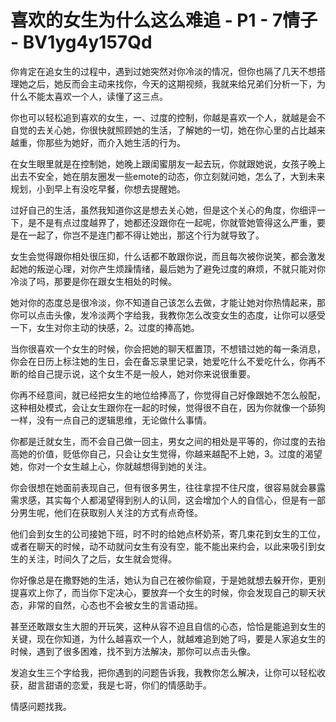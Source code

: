 # 喜欢的女生为什么这么难追 - P1 - 7情子 - BV1yg4y157Qd

你肯定在追女生的过程中，遇到过她突然对你冷淡的情况，但你也隔了几天不想搭理她之后，她反而会主动来找你，今天的这期视频，我就来给兄弟们分析一下，为什么不能太喜欢一个人，读懂了这三点。

你也可以轻松追到喜欢的女生，一、过度的控制，你越是喜欢一个人，就越是会不自觉的去关心她，你很快就照顾她的生活，了解她的一切，她在你心里的占比越来越重，你那些为她好，而介入她生活的行为。

在女生眼里就是在控制她，她晚上跟闺蜜朋友一起去玩，你就跟她说，女孩子晚上出去不安全，她在朋友圈发一些emote的动态，你立刻就问她，怎么了，大到未来规划，小到早上有没吃早餐，你想去提醒她。

过好自己的生活，虽然我知道你这是想去关心她，但是这个关心的角度，你细评一下，是不是有点过度越界了，她都还没跟你在一起呢，你就管她管得这么严重，要是在一起了，你岂不是连门都不得让她出，那这个行为就导致了。

女生会觉得跟你相处很压抑，什么话都不敢跟你说，而且每次被你说笑，都会激发起她的叛逆心理，对你产生烦躁情绪，最后她为了避免过度的麻烦，不就只能对你冷淡了吗，那要是你在跟女生相处的时候。

她对你的态度总是很冷淡，你不知道自己该怎么去做，才能让她对你热情起来，那你可以点击头像，发冷淡两个字给我，我教你怎么改变女生的态度，让你可以感受一下，女生对你主动的快感，2。过度的捧高她。

当你很喜欢一个女生的时候，你会把她的聊天框置顶，不想错过她的每一条消息，你会在日历上标注她的生日，会在备忘录里记录，她爱吃什么不爱吃什么，你再不断的给自己提示说，这个女生不是一般人，她对你来说很重要。

你再不经意间，就已经把女生的地位给捧高了，你觉得自己好像跟她不怎么般配，这种相处模式，会让女生跟你在一起的时候，觉得很不自在，因为你就像一个舔狗一样，没有一点自己的逻辑思维，无论做什么事情。

你都是迁就女生，而不会自己做一回主，男女之间的相处是平等的，你过度的去抬高她的价值，贬低你自己，只会让女生觉得，你越来越配不上她，3。过度的渴望她，你对一个女生越上心，你就越想得到她的关注。

你会很想在她面前表现自己，但有很多男生，往往拿捏不住尺度，很容易就会暴露需求感，其实每个人都渴望得到别人的认同，这会增加个人的自信心，但是有一部分男生呢，他们在获取别人关注的方式有点奇怪。

他们会到女生的公司接她下班，时不时的给她点杯奶茶，寄几束花到女生的工位，或者在聊天的时候，动不动就问女生有没有空，能不能出来约会，以此来吸引到女生的关注，时间久了之后，女生就会觉得。

你好像总是在撒野她的生活，她认为自己在被你偷窥，于是她就想去躲开你，更别提喜欢上你了，而当你下定决心，要放弃一个女生的时候，你会发现自己的聊天状态，非常的自然，心态也不会被女生的言语动摇。

甚至还敢跟女生大胆的开玩笑，这种从容不迫且自信的心态，恰恰是能追到女生的关键，现在你知道，为什么越喜欢一个人，就越难追到她了吗，要是人家追女生的时候，遇到了很多困难，找不到方法解决，那你可以点击头像。

发追女生三个字给我，把你遇到的问题告诉我，我教你怎么解决，让你可以轻松收获，甜言甜语的恋爱，我是七哥，你们的情感助手。

情感问题找我。